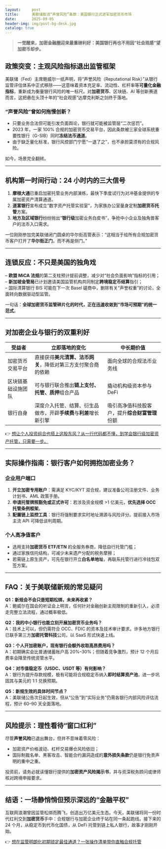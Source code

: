```yaml
---
layout:     post
title:      美联储取消“声誉风险”条款：美国银行正式进军加密货币市场
date:       2025-09-05
header-img: img/post-bg-desk.jpg
catalog: true
---
```


> **一觉醒来，加密金融圈迎来最重磅利好：美国银行再也不用因“社会观感”望加密币却步。**

## 政策突变：主观风险指标退出监管框架

美联储（Fed）主席鲍威尔一纸声明，将“声誉风险（Reputational Risk）”从银行监管评估体系中正式移除——这意味着资本充足率、流动性、杠杆率等**可量化金融指标**，重新成为衡量银行风险的唯一标尺。对**加密货币**、区块链、AI 等创新赛道而言，这把悬在头顶十年的“社会观感”达摩克利斯之剑终于落地。

### “声誉风险”曾如何拖慢创新？

* 只要业务合法但可能引发负面舆论，银行就可能被监管层“二次惩罚”。
* 2023 年，一家 100% 合规的加密货币交易平台，因此条款被三家全球系统重要性银行（G-SIB）同时**冻结法币通道**。
* 由于缺乏量化标准，银行风控部门宁愿“一退了之”，也不承担莫须有的合规风险。

如今，场景完全翻转。

---

## 机构第一时间行动：24 小时内的三大信号

1. **摩根大通**已重启加密托管业务内部演练，最快下季度试行为对冲基金提供的专属加密资产清算通道。  
2. **道富银行**宣布成立“数字资产托管实验室”，为家族办公室量身定制**加密货币托管**方案。  
3. **地方及区域银行**纷纷抛出“**银行级**加密业务白皮书”，争抢中小企业及独角兽客户的法币入口需求。

一位刚刚参加完美联储闭门圆桌的华尔街高管表示：“这相当于给所有合规加密货币客户打开了**华尔街正门**，而不再是侧门。”

---

## 连锁反应：不只是美国的独角戏

– **欧盟 MiCA 法规**的第二支柱预计提前调整，减少对“社会负面影响”指标的引用；  
– **新加坡金管局**已计划邀请美国监管机构共同制定**跨境稳定币结算**指引；  
– 国际清算银行 BIS 可能在下一次 Basel 磋商中，删除有关“声誉权重”的讨论，全面转向数据驱动型监管。

一句话：**全球加密货币监管碎片化的时代，正在迅速收敛到“市场可预期”的统一范式**。

---

## 对加密企业与银行的双重利好

| 受益者 | 立即落地的变化 | 中长期价值 |
| --- | --- | --- |
| 加密货币交易平台 | 直接获得**美元清算、法币网关**，降低对第三方支付聚合商的依赖 | 面向全球的合规法币业务线 |
| 区块链基础设施团队 | 可与银行联合推出**链上支付、托管、质押**组合产品 | 撬动机构级资本参与 DeFi |
| 银行自身 | 深度介入托管、结算、衍生品做市，开辟**手续费**与**利差**增长新引擎 | 吸引高净值科技股客户，提升**综合财富管理**份额 |

👉 [想让个人投资组合也搭上这股东风？从一行代码都不懂，到学会银行级加密资产托管，只需要一步。](https://okxdog.com/)

---

## 实际操作指南：银行客户如何拥抱加密业务？

### 企业用户端口
1. **开立加密专用账户**：需满足 KYC/KYT 双合规，建议准备公司注册文件、业务计划书、AML 政策手册。  
2. **申请托管牌照豁免或正式许可**：若涉及资金规模 >1 亿美元，**优先选择 OCC 托管条例框架**。  
3. **配置链上监控工具**：银行将强制要求实时地址溯源与风险评分。提前接入市场主流 API 可降低谈判周期。

### 个人高净值客户
- 选用支持**加密货币 ETF/ETN** 的全服务券商，降低自行托管门槛；  
- 通过家族信托结构，可减少未来遗产分配的税务摩擦；  
- 若需链上原生资产，可先在银行开立**白名单地址**，再联系托管行进行冷钱包双签方案。

---

## FAQ：关于美联储新规的常见疑问

**Q1：新规会不会只是短期松绑，未来再收紧？**  
A：鲍威尔在国会的听证会上明言，任何针对金融创新主观限制的重新引入，必须走完整立法流程，通过概率极低。

**Q2：我的中小银行也能立刻开展加密货币业务吗？**  
A：技术上可以，但仍需符合 OCC、FDIC 的资本及技术审计要求。许多地方银行已联手第三方**加密托管科技**公司，以 SaaS 形式快速上线。

**Q3：个人开加密账户，现有银行会额外收取高昂费用吗？**  
A：初期确实会比普通储蓄账户高 20%–30%；但随着竞争激烈，预计 12 个月后费率会降至传统资管水平。

**Q4：对市值稳定币（USDC、USDT 等）有何影响？**  
A：银行为提升存款规模，极有可能将合规稳定币纳入**即时结算资产池**，进一步巩固其与美元的 1:1 兑换预期。

**Q5：新规生效的具体时间节点？**  
A：美联储公告次日起生效，但从“公告”到“实际业务”仍需各银行内部风险评估流程，预计 60–90 天全面落地。

---

## 风险提示：理性看待“窗口红利”

尽管**声誉风险**已退出舞台，但并不意味着零风险：  
- 加密资产价格波动、杠杆交易爆仓风险依旧；  
- 国际制裁名单、黑客攻击、智能合约漏洞造成的**意外损失条款**仍是银行免责声明的重中之重。  

投资前，请务必就读懂银行提供的**加密资产风险揭示书**，并与资深税务顾问或律师核对跨境申报要求。

---

## 结语：一场静悄悄但预示深远的“金融平权”

互联网浪潮曾因监管松绑而腾飞，创造出万亿美元生态。今天，美联储将同一份时代红利交到**加密货币**手中：合规银行与加密企业终于站在同一条起跑线。接下来的 24 个月，从稳定币到代币化国债，从 DeFi 托管到链上私人银行，故事才刚刚开始。

👉 [想在监管明朗化初期锁定最佳通道？一张操作清单带你直触合规托管](https://okxdog.com/)